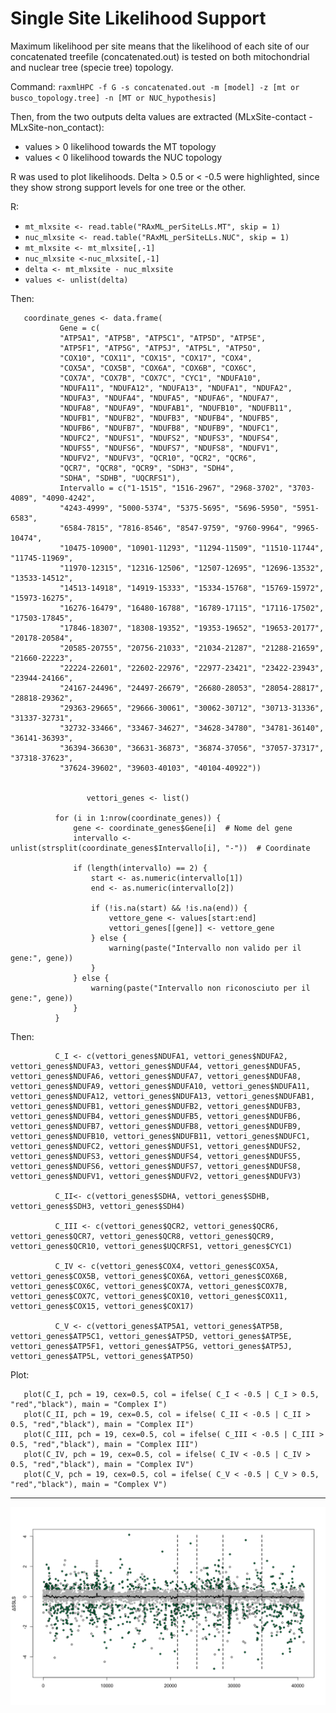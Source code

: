 # Single Site Likelihood Support 

Maximum likelihood per site means that the likelihood of each site of our concatenated treefile (concatenated.out) is tested on both mitochondrial and nuclear tree (specie tree) topology.

Command: `raxmlHPC -f G -s concatenated.out -m [model] -z [mt or busco_topology.tree] -n [MT or NUC_hypothesis]`

Then, from the two outputs delta values are extracted (MLxSite-contact - MLxSite-non_contact):
+ values > 0 likelihood towards the MT topology
+ values < 0 likelihood towards the NUC topology

R was used to plot likelihoods. Delta > 0.5 or < -0.5 were highlighted, since they show strong support levels for one tree or the other.

R:
       
+ `mt_mlxsite <- read.table("RAxML_perSiteLLs.MT", skip = 1)`
+ `nuc_mlxsite <- read.table("RAxML_perSiteLLs.NUC", skip = 1)`
+ `mt_mlxsite <- mt_mlxsite[,-1]`
+ `nuc_mlxsite <-nuc_mlxsite[,-1]`
+ `delta <- mt_mlxsite - nuc_mlxsite`
+ `values <- unlist(delta)`

Then:

       coordinate_genes <- data.frame(
               Gene = c(
               "ATP5A1", "ATP5B", "ATP5C1", "ATP5D", "ATP5E", 
               "ATP5F1", "ATP5G", "ATP5J", "ATP5L", "ATP5O", 
               "COX10", "COX11", "COX15", "COX17", "COX4", 
               "COX5A", "COX5B", "COX6A", "COX6B", "COX6C", 
               "COX7A", "COX7B", "COX7C", "CYC1", "NDUFA10", 
               "NDUFA11", "NDUFA12", "NDUFA13", "NDUFA1", "NDUFA2", 
               "NDUFA3", "NDUFA4", "NDUFA5", "NDUFA6", "NDUFA7", 
               "NDUFA8", "NDUFA9", "NDUFAB1", "NDUFB10", "NDUFB11", 
               "NDUFB1", "NDUFB2", "NDUFB3", "NDUFB4", "NDUFB5", 
               "NDUFB6", "NDUFB7", "NDUFB8", "NDUFB9", "NDUFC1", 
               "NDUFC2", "NDUFS1", "NDUFS2", "NDUFS3", "NDUFS4", 
               "NDUFS5", "NDUFS6", "NDUFS7", "NDUFS8", "NDUFV1", 
               "NDUFV2", "NDUFV3", "QCR10", "QCR2", "QCR6", 
               "QCR7", "QCR8", "QCR9", "SDH3", "SDH4", 
               "SDHA", "SDHB", "UQCRFS1"),
               Intervallo = c("1-1515", "1516-2967", "2968-3702", "3703-4089", "4090-4242", 
               "4243-4999", "5000-5374", "5375-5695", "5696-5950", "5951-6583", 
               "6584-7815", "7816-8546", "8547-9759", "9760-9964", "9965-10474", 
               "10475-10900", "10901-11293", "11294-11509", "11510-11744", "11745-11969", 
               "11970-12315", "12316-12506", "12507-12695", "12696-13532", "13533-14512", 
               "14513-14918", "14919-15333", "15334-15768", "15769-15972", "15973-16275", 
               "16276-16479", "16480-16788", "16789-17115", "17116-17502", "17503-17845", 
               "17846-18307", "18308-19352", "19353-19652", "19653-20177", "20178-20584", 
               "20585-20755", "20756-21033", "21034-21287", "21288-21659", "21660-22223", 
               "22224-22601", "22602-22976", "22977-23421", "23422-23943", "23944-24166", 
               "24167-24496", "24497-26679", "26680-28053", "28054-28817", "28818-29362", 
               "29363-29665", "29666-30061", "30062-30712", "30713-31336", "31337-32731", 
               "32732-33466", "33467-34627", "34628-34780", "34781-36140", "36141-36393", 
               "36394-36630", "36631-36873", "36874-37056", "37057-37317", "37318-37623", 
               "37624-39602", "39603-40103", "40104-40922"))

              
                     vettori_genes <- list()
              
              for (i in 1:nrow(coordinate_genes)) {
                  gene <- coordinate_genes$Gene[i]  # Nome del gene
                  intervallo <- unlist(strsplit(coordinate_genes$Intervallo[i], "-"))  # Coordinate
                  
                  if (length(intervallo) == 2) {
                      start <- as.numeric(intervallo[1])
                      end <- as.numeric(intervallo[2])
                      
                      if (!is.na(start) && !is.na(end)) {
                          vettore_gene <- values[start:end]
                          vettori_genes[[gene]] <- vettore_gene
                      } else {
                          warning(paste("Intervallo non valido per il gene:", gene))
                      }
                  } else {
                      warning(paste("Intervallo non riconosciuto per il gene:", gene))
                  }
              }



Then: 

              C_I <- c(vettori_genes$NDUFA1, vettori_genes$NDUFA2, vettori_genes$NDUFA3, vettori_genes$NDUFA4, vettori_genes$NDUFA5, vettori_genes$NDUFA6, vettori_genes$NDUFA7, vettori_genes$NDUFA8, vettori_genes$NDUFA9, vettori_genes$NDUFA10, vettori_genes$NDUFA11, vettori_genes$NDUFA12, vettori_genes$NDUFA13, vettori_genes$NDUFAB1, vettori_genes$NDUFB1, vettori_genes$NDUFB2, vettori_genes$NDUFB3, vettori_genes$NDUFB4, vettori_genes$NDUFB5, vettori_genes$NDUFB6, vettori_genes$NDUFB7, vettori_genes$NDUFB8, vettori_genes$NDUFB9, vettori_genes$NDUFB10, vettori_genes$NDUFB11, vettori_genes$NDUFC1, vettori_genes$NDUFC2, vettori_genes$NDUFS1, vettori_genes$NDUFS2, vettori_genes$NDUFS3, vettori_genes$NDUFS4, vettori_genes$NDUFS5, vettori_genes$NDUFS6, vettori_genes$NDUFS7, vettori_genes$NDUFS8, vettori_genes$NDUFV1, vettori_genes$NDUFV2, vettori_genes$NDUFV3)
              
              C_II<- c(vettori_genes$SDHA, vettori_genes$SDHB, vettori_genes$SDH3, vettori_genes$SDH4)
              
              C_III <- c(vettori_genes$QCR2, vettori_genes$QCR6, vettori_genes$QCR7, vettori_genes$QCR8, vettori_genes$QCR9, vettori_genes$QCR10, vettori_genes$UQCRFS1, vettori_genes$CYC1)
              
              C_IV <- c(vettori_genes$COX4, vettori_genes$COX5A, vettori_genes$COX5B, vettori_genes$COX6A, vettori_genes$COX6B, vettori_genes$COX6C, vettori_genes$COX7A, vettori_genes$COX7B, vettori_genes$COX7C, vettori_genes$COX10, vettori_genes$COX11, vettori_genes$COX15, vettori_genes$COX17)
              
              C_V <- c(vettori_genes$ATP5A1, vettori_genes$ATP5B, vettori_genes$ATP5C1, vettori_genes$ATP5D, vettori_genes$ATP5E, vettori_genes$ATP5F1, vettori_genes$ATP5G, vettori_genes$ATP5J, vettori_genes$ATP5L, vettori_genes$ATP5O)

Plot:


       plot(C_I, pch = 19, cex=0.5, col = ifelse( C_I < -0.5 | C_I > 0.5, "red","black"), main = "Complex I")
       plot(C_II, pch = 19, cex=0.5, col = ifelse( C_II < -0.5 | C_II > 0.5, "red","black"), main = "Complex II")
       plot(C_III, pch = 19, cex=0.5, col = ifelse( C_III < -0.5 | C_III > 0.5, "red","black"), main = "Complex III")
       plot(C_IV, pch = 19, cex=0.5, col = ifelse( C_IV < -0.5 | C_IV > 0.5, "red","black"), main = "Complex IV")
       plot(C_V, pch = 19, cex=0.5, col = ifelse( C_V < -0.5 | C_V > 0.5, "red","black"), main = "Complex V")

    
---

![SSLS](SSLS_PointsOption.png)

